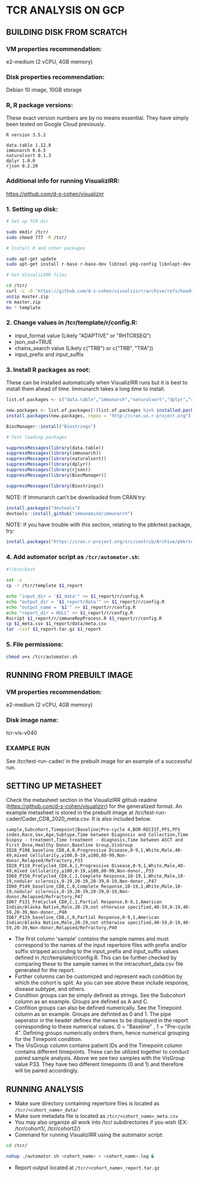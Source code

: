 # TCR ANALYSIS ON GCP

## BUILDING DISK FROM SCRATCH

### VM properties recommendation:
e2-medium (2 vCPU, 4GB memory)
### Disk properties recommendation:
Debian 10 image, 10GB storage
### R, R package versions: ###
These exact version numbers are by no means essential. They have simply been tested on Google Cloud previously.
```
R version 3.5.2

data.table 1.12.8
immunarch 0.6.5
naturalsort 0.1.3
dplyr 1.0.0
rjson 0.2.20
```
### Additional info for running VisualizIRR:
https://github.com/d-s-cohen/visualizirr

### 1. Setting up disk:
``` bash
# Set up TCR dir

sudo mkdir /tcr/
sudo chmod 777 -R /tcr/

# Install R and other packages

sudo apt-get update
sudo apt-get install r-base r-base-dev libtool pkg-config libnlopt-dev libcurl4-openssl-dev libxml2-dev libssl-dev 

# Get VisualizIRR files

cd /tcr/
curl -L -O 'https://github.com/d-s-cohen/visualizirr/archive/refs/heads/master.zip' --output master.zip
unzip master.zip
rm master.zip
mv * template
```

### 2. Change values in /tcr/template/r/config.R:
 - input_format value (Likely "ADAPTIVE" or "RHTCRSEQ")
 - json_out=TRUE
 - chains_search value (Likely c("TRB") or c("TRB", "TRA"))
 - input_prefix and input_suffix

### 3. Install R packages as root:
These can be installed automatically when VisualizIRR runs but it is best to install them ahead of time.
Immunarch takes a long time to install.
``` R
list.of.packages <- c("data.table","immunarch","naturalsort","dplyr","rjson","BiocManager")

new.packages <- list.of.packages[!(list.of.packages %in% installed.packages()[,"Package"])]
install.packages(new.packages, repos = "http://cran.us.r-project.org")

BiocManager::install("Biostrings")

# Test loading packages

suppressMessages(library(data.table))
suppressMessages(library(immunarch))
suppressMessages(library(naturalsort))
suppressMessages(library(dplyr))
suppressMessages(library(rjson))
suppressMessages(library(BiocManager))

suppressMessages(library(Biostrings))
```

NOTE: If Immunarch can't be downloaded from CRAN try:
``` R
install.packages("devtools")
devtools::install_github("immunomind/immunarch")
```

NOTE: If you have trouble with this section, relating to the pbkrtest package, try: 
``` R
install.packages("https://cran.r-project.org/src/contrib/Archive/pbkrtest/pbkrtest_0.4-7.tar.gz")
```

### 4. Add automator script as ```/tcr/automator.sh```:

``` bash
#!/bin/bash
  
set -x
cp -r /tcr/template $1_report

echo "input_dir = '$1_data'" >> $1_report/r/config.R
echo "output_dir = '$1_report/data'" >> $1_report/r/config.R
echo "output_name = '$1'" >> $1_report/r/config.R
echo "report_dir = NULL" >> $1_report/r/config.R
Rscript $1_report/r/immuneRepProcess.R $1_report/r/config.R
cp $1_meta.csv $1_report/data/meta.csv
tar -czvf $1_report.tar.gz $1_report
```

### 5. File permissions:

``` bash
chmod u+x /tcr/automator.sh
```


## RUNNING FROM PREBUILT IMAGE

### VM properties recommendation:
e2-medium (2 vCPU, 4GB memory)
### Disk image name:
tcr-vis-v040
### EXAMPLE RUN
See /tcr/test-run-cader/ in the prebuilt image for an example of a successful run.

## SETTING UP METASHEET

Check the metasheet section in the VisualizIRR github readme (https://github.com/d-s-cohen/visualizirr) for the generalized format.
An example metasheet is stored in the prebuilt image at /tcr/test-run-cader/Cader_CD8_2020_meta.csv.
It is also included below. 

```
sample,Subcohort,Timepoint|Baseline|Pre-cycle 4,BOR-RECIST,PFS,PFS index,Race,Sex,Age,Subtype,Time between Diagnosis and Collection,Time biopsy - treatment,Time treatment - diagnosis,Time between ASCT and First Dose,Healthy Donor,Baseline Group,VisGroup
ID28_P108_baseline_CD8,A,0,Progressive Disease,0-9,1,White,Male,40-49,mixed cellularity,≥100,0-19,≥100,80-99,Non-donor,Relapsed/Refractory,P33
ID28_P110_PreCycle4_CD8,A,1,Progressive Disease,0-9,1,White,Male,40-49,mixed cellularity,≥100,0-19,≥100,80-99,Non-donor,,P33
ID60_P150_PreCycle4_CD8,C,1,Complete Response,10-19,1,White,Male,10-19,nodular sclerosis,0-19,20-39,20-39,0-19,Non-donor,,P47
ID60_P149_baseline_CD8,C,0,Complete Response,10-19,1,White,Male,10-19,nodular sclerosis,0-19,20-39,20-39,0-19,Non-donor,Relapsed/Refractory,P47
ID67_P131_PreCycle4_CD8,C,1,Partial Response,0-9,1,American Indian/Alaska Native,Male,20-29,not otherwise specified,40-59,0-19,40-59,20-39,Non-donor,,P40
ID67_P129_baseline_CD8,C,0,Partial Response,0-9,1,American Indian/Alaska Native,Male,20-29,not otherwise specified,40-59,0-19,40-59,20-39,Non-donor,Relapsed/Refractory,P40
```

 - The first column 'sample' contains the sample names and must correspond to the names of the input repertoire files with prefix and/or suffix stripped according to the input_prefix and input_suffix values defined in /tcr/template/r/config.R. This can be further checked by comparing these to the sample names in the intracohort_data.csv file generated for the report.
 - Further columns can be customized and represent each condition by which the cohort is split. As you can see above these include response, disease subtype, and others.
 - Condition groups can be simply defined as strings. See the Subcohort column as an example. Groups are defined as A and C.
 - Confition groups can also be defined numerically. See the Timepoint column as an example. Groups are definted as 0 and 1. The pipe seperator in the header defines the names to be displayed in the report corresponding to these numerical values. 0 = "Baseline" , 1 = "Pre-cycle 4". Defining groups numerically orders them, hence numerical grouping for the Timepoint condition.
 - The VisGroup column contains patient IDs and the Timepoint column contains different timepoints. These can be utilized together to conduct paired sample analysis. Above we see two samples with the VisGroup value P33. They have two different timepoints (0 and 1) and therefore will be paired accordingly.

## RUNNING ANALYSIS

 - Make sure directory containing repertoire files is located as ```/tcr/<cohort_name>_data/```
 - Make sure metadata file is located as ```/tcr/<cohort_name>_meta.csv```
 - You may also organize all work into /tcr/ subdirectories if you wish (EX: /tcr/cohort1/, /tcr/cohort2/)
 - Command for running VisualizIRR using the automator script:
``` bash
cd /tcr/

nohup ./automator.sh <cohort_name> > <cohort_name>.log &
```
 - Report output located at ```/tcr/<cohort_name>_report.tar.gz```
